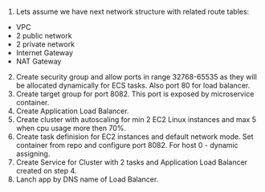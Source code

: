 1. Lets assume we have next network structure with related route tables: 
- VPC
- 2 public network
- 2 private network
- Internet Gateway
- NAT Gateway

2. Create security group and allow ports in range 32768-65535 as they will be allocated dynamically for ECS tasks. Also port 80 for load balancer.
3. Create target group for port 8082. This port is exposed by microservice container.
4. Create Application Load Balancer.
5. Create cluster with autoscaling for min 2 EC2 Linux instances and max 5 when cpu usage more then 70%. 
6. Create task definision for EC2 instances and default network mode. Set container from repo and configure port 8082. For host 0 - dynamic assigning.
7. Create Service for Cluster with 2 tasks and Application Load Balancer created on step 4.
8. Lanch app by DNS name of Load Balancer.
